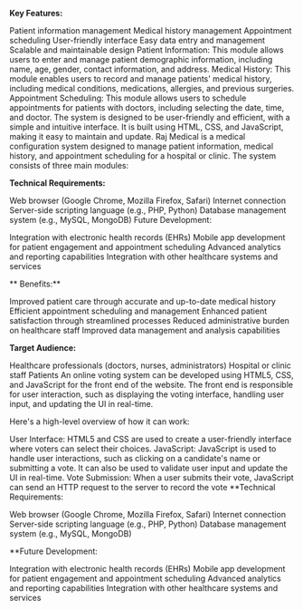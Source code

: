 **Key Features:**

Patient information management
Medical history management
Appointment scheduling
User-friendly interface
Easy data entry and management
Scalable and maintainable design
Patient Information: This module allows users to enter and manage patient demographic information, including name, age, gender, contact information, and address.
Medical History: This module enables users to record and manage patients' medical history, including medical conditions, medications, allergies, and previous surgeries.
Appointment Scheduling: This module allows users to schedule appointments for patients with doctors, including selecting the date, time, and doctor.
The system is designed to be user-friendly and efficient, with a simple and intuitive interface. It is built using HTML, CSS, and JavaScript, making it easy to maintain and update.
Raj Medical is a medical configuration system designed to manage patient information, medical history, and appointment scheduling for a hospital or clinic. The system consists of three main modules:

**Technical Requirements:**

Web browser (Google Chrome, Mozilla Firefox, Safari)
Internet connection
Server-side scripting language (e.g., PHP, Python)
Database management system (e.g., MySQL, MongoDB)
Future Development:

Integration with electronic health records (EHRs)
Mobile app development for patient engagement and appointment scheduling
Advanced analytics and reporting capabilities
Integration with other healthcare systems and services

** Benefits:**

Improved patient care through accurate and up-to-date medical history
Efficient appointment scheduling and management
Enhanced patient satisfaction through streamlined processes
Reduced administrative burden on healthcare staff
Improved data management and analysis capabilities

**Target Audience:**

Healthcare professionals (doctors, nurses, administrators)
Hospital or clinic staff
Patients
An online voting system can be developed using HTML5, CSS, and JavaScript for the front end of the website. The front end is responsible for user interaction, such as displaying the voting interface, handling user input, and updating the UI in real-time.

Here's a high-level overview of how it can work:

User Interface: HTML5 and CSS are used to create a user-friendly interface where voters can select their choices.
JavaScript: JavaScript is used to handle user interactions, such as clicking on a candidate's name or submitting a vote. It can also be used to validate user input and update the UI in real-time.
Vote Submission: When a user submits their vote, JavaScript can send an HTTP request to the server to record the vote
**Technical Requirements:

Web browser (Google Chrome, Mozilla Firefox, Safari)
Internet connection
Server-side scripting language (e.g., PHP, Python)
Database management system (e.g., MySQL, MongoDB)

**Future Development:

Integration with electronic health records (EHRs)
Mobile app development for patient engagement and appointment scheduling
Advanced analytics and reporting capabilities
Integration with other healthcare systems and services
